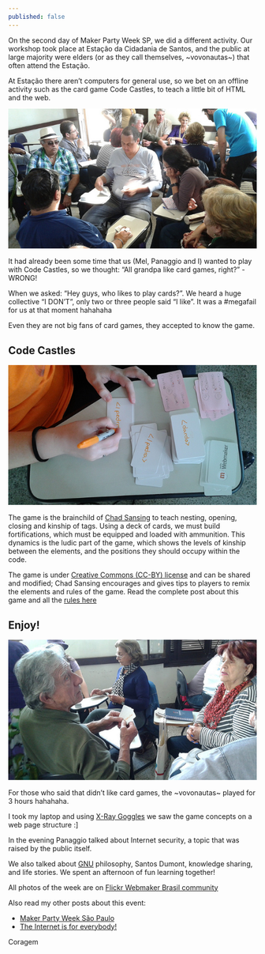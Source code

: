 ```yaml
---
published: false
---
```

On the second day of Maker Party Week SP, we did a different activity. Our workshop took place at Estação da Cidadania de Santos, and the public at large majority were elders (or as they call themselves, ~vovonautas~) that often attend the Estação.

At Estação there aren’t computers for general use, so we bet on an offline activity such as the card game Code Castles, to teach a little bit of HTML and the web.

![Foto vovonautas](https://raw.githubusercontent.com/Coragem/blog/gh-pages/_posts/img/makerpartyweeksp/vovonautas.jpg)

It had already been some time that us (Mel, Panaggio and I) wanted to play with Code Castles, so we thought: “All grandpa like card games, right?” - WRONG!

When we asked: “Hey guys, who likes to play cards?”. We heard a huge collective “I DON’T”, only two or three people said “I like”. It was a #megafail for us at that moment hahahaha

Even they are not big fans of card games, they accepted to know the game.

## Code Castles

![Code Castles cards](https://raw.githubusercontent.com/Coragem/blog/gh-pages/_posts/img/makerpartyweeksp/cards-codecastles.jpg)

The game is the brainchild of [Chad Sansing](https://twitter.com/chadsansing) to teach nesting, opening, closing and kinship of tags. Using a deck of cards, we must build fortifications, which must be equipped and loaded with ammunition. This dynamics is the ludic part of the game, which shows the levels of kinship between the elements, and the positions they should occupy within the code.

The game is under [Creative Commons (CC-BY) license](https://creativecommons.org/licenses/by/3.0/) and can be shared and modified; Chad Sansing encourages and gives tips to players to remix the elements and rules of the game. Read the complete post about this game and all the [rules here](https://chadsansing.makes.org/thimble/LTE4MzMwNDE5MjA=/code-castles-a-game-about-parentchild-elements)

## Enjoy!

![Vovonautas playing Code Castles](https://raw.githubusercontent.com/Coragem/blog/gh-pages/_posts/img/makerpartyweeksp/vovonautas-playing-code-castles.jpg)

For those who said that didn’t like card games, the ~vovonautas~  played for 3 hours hahahaha.

I took my laptop and using [X-Ray Goggles](https://goggles.webmaker.org/) we saw the game concepts on a web page structure :]

In the evening Panaggio talked about Internet security, a topic that was raised by the public itself.

We also talked about [GNU](http://www.gnu.org/) philosophy, Santos Dumont, knowledge sharing, and life stories. We spent an afternoon of fun learning together!

All photos of the week are on [Flickr Webmaker Brasil community](https://www.flickr.com/photos/webmakerbrasil)

Also read my other posts about this event:

- [Maker Party Week São Paulo](https://coragem.github.io/blog/maker-party-week-sp/)
- [The Internet is for everybody!](https://coragem.github.io/blog/the-internet-is-for-everybody/)

Coragem
